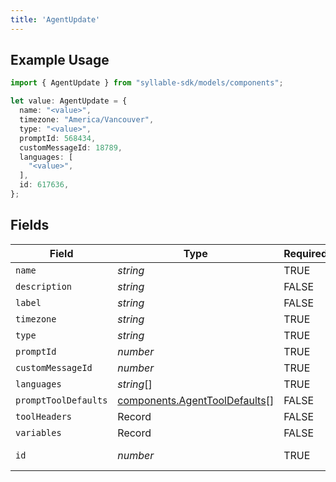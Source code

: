 ```yaml
---
title: 'AgentUpdate'
---
```


## Example Usage

```typescript
import { AgentUpdate } from "syllable-sdk/models/components";

let value: AgentUpdate = {
  name: "<value>",
  timezone: "America/Vancouver",
  type: "<value>",
  promptId: 568434,
  customMessageId: 18789,
  languages: [
    "<value>",
  ],
  id: 617636,
};
```

## Fields

| Field                                                                          | Type                                                                           | Required                                                                       | Description                                                                    |
| ------------------------------------------------------------------------------ | ------------------------------------------------------------------------------ | ------------------------------------------------------------------------------ | ------------------------------------------------------------------------------ |
| `name`                                                                         | *string*                                                                       | TRUE                                                             | N/A                                                                            |
| `description`                                                                  | *string*                                                                       | FALSE                                                             | N/A                                                                            |
| `label`                                                                        | *string*                                                                       | FALSE                                                             | N/A                                                                            |
| `timezone`                                                                     | *string*                                                                       | TRUE                                                             | N/A                                                                            |
| `type`                                                                         | *string*                                                                       | TRUE                                                             | N/A                                                                            |
| `promptId`                                                                     | *number*                                                                       | TRUE                                                             | N/A                                                                            |
| `customMessageId`                                                              | *number*                                                                       | TRUE                                                             | N/A                                                                            |
| `languages`                                                                    | *string*[]                                                                     | TRUE                                                             | N/A                                                                            |
| `promptToolDefaults`                                                           | [components.AgentToolDefaults](/sdk-docs/models/components/agenttooldefaults)[] | FALSE                                                             | N/A                                                                            |
| `toolHeaders`                                                                  | Record                                                       | FALSE                                                             | N/A                                                                            |
| `variables`                                                                    | Record                                                       | FALSE                                                             | N/A                                                                            |
| `id`                                                                           | *number*                                                                       | TRUE                                                             | The Agent ID                                                                   |